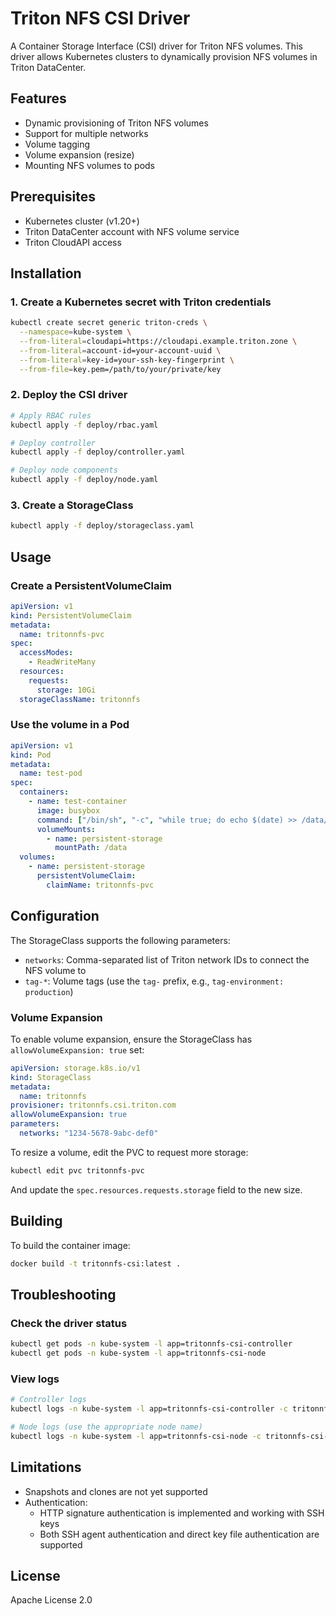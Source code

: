 # Triton NFS CSI Driver

A Container Storage Interface (CSI) driver for Triton NFS volumes. This driver allows Kubernetes clusters to dynamically provision NFS volumes in Triton DataCenter.

## Features

- Dynamic provisioning of Triton NFS volumes
- Support for multiple networks
- Volume tagging
- Volume expansion (resize)
- Mounting NFS volumes to pods

## Prerequisites

- Kubernetes cluster (v1.20+)
- Triton DataCenter account with NFS volume service
- Triton CloudAPI access

## Installation

### 1. Create a Kubernetes secret with Triton credentials

```bash
kubectl create secret generic triton-creds \
  --namespace=kube-system \
  --from-literal=cloudapi=https://cloudapi.example.triton.zone \
  --from-literal=account-id=your-account-uuid \
  --from-literal=key-id=your-ssh-key-fingerprint \
  --from-file=key.pem=/path/to/your/private/key
```

### 2. Deploy the CSI driver

```bash
# Apply RBAC rules
kubectl apply -f deploy/rbac.yaml

# Deploy controller
kubectl apply -f deploy/controller.yaml

# Deploy node components
kubectl apply -f deploy/node.yaml
```

### 3. Create a StorageClass

```bash
kubectl apply -f deploy/storageclass.yaml
```

## Usage

### Create a PersistentVolumeClaim

```yaml
apiVersion: v1
kind: PersistentVolumeClaim
metadata:
  name: tritonnfs-pvc
spec:
  accessModes:
    - ReadWriteMany
  resources:
    requests:
      storage: 10Gi
  storageClassName: tritonnfs
```

### Use the volume in a Pod

```yaml
apiVersion: v1
kind: Pod
metadata:
  name: test-pod
spec:
  containers:
    - name: test-container
      image: busybox
      command: ["/bin/sh", "-c", "while true; do echo $(date) >> /data/out.txt; sleep 5; done"]
      volumeMounts:
        - name: persistent-storage
          mountPath: /data
  volumes:
    - name: persistent-storage
      persistentVolumeClaim:
        claimName: tritonnfs-pvc
```

## Configuration

The StorageClass supports the following parameters:

- `networks`: Comma-separated list of Triton network IDs to connect the NFS volume to
- `tag-*`: Volume tags (use the `tag-` prefix, e.g., `tag-environment: production`)

### Volume Expansion

To enable volume expansion, ensure the StorageClass has `allowVolumeExpansion: true` set:

```yaml
apiVersion: storage.k8s.io/v1
kind: StorageClass
metadata:
  name: tritonnfs
provisioner: tritonnfs.csi.triton.com
allowVolumeExpansion: true
parameters:
  networks: "1234-5678-9abc-def0"
```

To resize a volume, edit the PVC to request more storage:

```bash
kubectl edit pvc tritonnfs-pvc
```

And update the `spec.resources.requests.storage` field to the new size.

## Building

To build the container image:

```bash
docker build -t tritonnfs-csi:latest .
```

## Troubleshooting

### Check the driver status

```bash
kubectl get pods -n kube-system -l app=tritonnfs-csi-controller
kubectl get pods -n kube-system -l app=tritonnfs-csi-node
```

### View logs

```bash
# Controller logs
kubectl logs -n kube-system -l app=tritonnfs-csi-controller -c tritonnfs-csi-plugin

# Node logs (use the appropriate node name)
kubectl logs -n kube-system -l app=tritonnfs-csi-node -c tritonnfs-csi-plugin
```

## Limitations

- Snapshots and clones are not yet supported
- Authentication:
  - HTTP signature authentication is implemented and working with SSH keys
  - Both SSH agent authentication and direct key file authentication are supported

## License

Apache License 2.0
